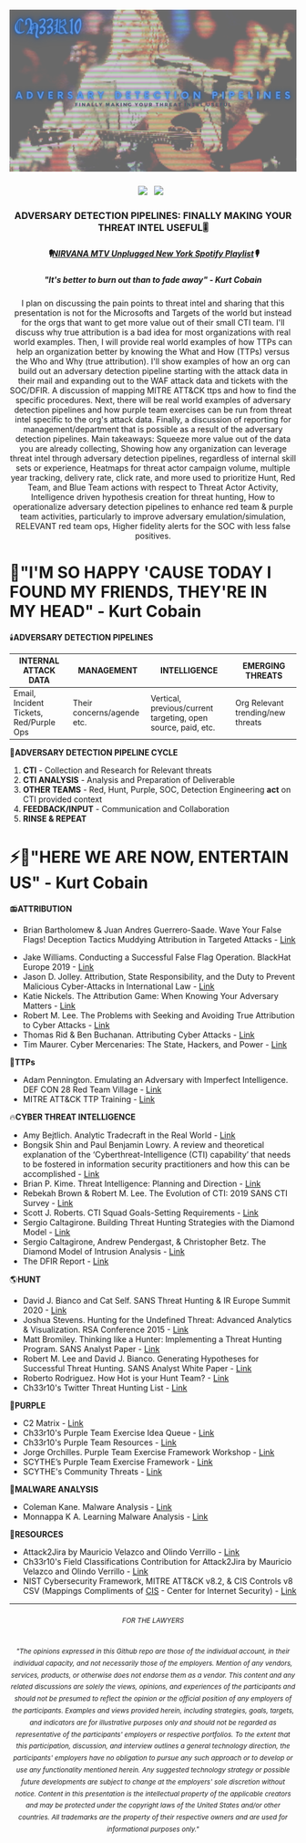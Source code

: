 # [![THOTCON0xB header](https://github.com/ch33r10/THOTCON0xB/blob/main/Nirvana/Thotcon2021.png)](https://sites.google.com/view/ch33r10)
<p align='center'>
<a href="https://twitter.com/Ch33r10"><img height="30" src="https://github.com/ch33r10/BlackHatAsia2020/blob/master/img/twitter%20blue%20logo.png"></a>&nbsp;&nbsp;
 <a href="https://www.linkedin.com/in/xena-olsen/"><img height="30" src="https://github.com/ch33r10/BlackHatAsia2020/blob/master/img/linkedin%20logo.png"></a>&nbsp;&nbsp;
</p>
<h3 align="center">ADVERSARY DETECTION PIPELINES: FINALLY MAKING YOUR THREAT INTEL USEFUL🎚️</h3>
<h5 align="center">🎙️<a href="https://open.spotify.com/album/1To7kv722A8SpZF789MZy7?si=Ui7PEKP7Tf-M49WS0_Y25A&dl_branch=1">NIRVANA MTV Unplugged New York Spotify Playlist</a>🎙️</h5>
<h5 align="center">"It's better to burn out than to fade away" - Kurt Cobain</h5>
<p align="center">I plan on discussing the pain points to threat intel and sharing that this presentation is not for the Microsofts and Targets of the world but instead for the orgs that want to get more value out of their small CTI team. I'll discuss why true attribution is a bad idea for most organizations with real world examples. Then, I will provide real world examples of how TTPs can help an organization better by knowing the What and How (TTPs) versus the Who and Why (true attribution). I'll show examples of how an org can build out an adversary detection pipeline starting with the attack data in their mail and expanding out to the WAF attack data and tickets with the SOC/DFIR. A discussion of mapping MITRE ATT&CK ttps and how to find the specific procedures. Next, there will be real world examples of adversary detection pipelines and how purple team exercises can be run from threat intel specific to the org's attack data. Finally, a discussion of reporting for management/department that is possible as a result of the adversary detection pipelines. Main takeaways: Squeeze more value out of the data you are already collecting, Showing how any organization can leverage threat intel through adversary detection pipelines, regardless of internal skill sets or experience, Heatmaps for threat actor campaign volume, multiple year tracking, delivery rate, click rate, and more used to prioritize Hunt, Red Team, and Blue Team actions with respect to Threat Actor Activity, Intelligence driven hypothesis creation for threat hunting, How to operationalize adversary detection pipelines to enhance red team & purple team activities, particularly to improve adversary emulation/simulation, RELEVANT red team ops, Higher fidelity alerts for the SOC with less false positives.</p>
<p></p>
<p><h1 align="left">🚬<b>"I'M SO HAPPY 'CAUSE TODAY I FOUND MY FRIENDS, THEY'RE IN MY HEAD" - Kurt Cobain</b></h1></p>
<p>🕯️<b>ADVERSARY DETECTION PIPELINES</b></p>

**INTERNAL ATTACK DATA**|**MANAGEMENT**|**INTELLIGENCE**|**EMERGING THREATS**
---|---|---|---
Email, Incident Tickets, Red/Purple Ops|Their concerns/agende etc.|Vertical, previous/current targeting, open source, paid, etc.|Org Relevant trending/new threats
<p></p>
<p>🔗<b>ADVERSARY DETECTION PIPELINE CYCLE</b></p>
<ol>
  <li><b>CTI</b> - Collection and Research for Relevant threats</li>
  <li><b>CTI ANALYSIS</b> - Analysis and Preparation of Deliverable</li>
  <li><b>OTHER TEAMS</b> - Red, Hunt, Purple, SOC, Detection Engineering <b>act</b> on CTI provided context</li>
  <li><b>FEEDBACK/INPUT</b> - Communication and Collaboration</li>
  <li><b>RINSE & REPEAT</b></li>
</ol>
 <p></p> 
<p></p>
<p><h1 align="left">⚡🎸<b>"HERE WE ARE NOW, ENTERTAIN US" - Kurt Cobain</b></h1></p>

<p>📻<b>ATTRIBUTION</b></p>
<ul>
 <li>Brian Bartholomew & Juan Andres Guerrero-Saade. Wave Your False Flags! Deception Tactics Muddying Attribution in Targeted Attacks - <a href="https://media.kasperskycontenthub.com/wp-content/uploads/sites/43/2017/10/20114955/Bartholomew-GuerreroSaade-VB2016.pdf">Link</a></p>
 <li>Jake Williams. Conducting a Successful False Flag Operation. BlackHat Europe 2019 - <a href="https://youtu.be/W2vBu_Jui9A">Link</a></li>
 <li>Jason D. Jolley. Attribution, State Responsibility, and the Duty to Prevent Malicious Cyber-Attacks in International Law - <a href="https://www.amazon.com/ATTRIBUTION-RESPONSIBILITY-MALICIOUS-CYBER-ATTACKS-INTERNATIONAL-ebook/dp/B07TYJYFYM/ref=sr_1_1?dchild=1&keywords=jason+jolley+attribution&qid=1599458954&sr=8-1">Link</a></li>
 <li>Katie Nickels. The Attribution Game: When Knowing Your Adversary Matters - <a href="https://redcanary.com/blog/apt-attribution-rsa/">Link</a></li>
 <li>Robert M. Lee. The Problems with Seeking and Avoiding True Attribution to Cyber Attacks - <a href="https://www.sans.org/blog/the-problems-with-seeking-and-avoiding-true-attribution-to-cyber-attacks/">Link</a></li>
 <li>Thomas Rid & Ben Buchanan. Attributing Cyber Attacks - <a href="https://ridt.co/d/rid-buchanan-attributing-cyber-attacks.pdf">Link</a></li>
 <li>Tim Maurer. Cyber Mercenaries: The State, Hackers, and Power - <a href="https://www.amazon.com/Cyber-Mercenaries-State-Hackers-Power/dp/110756686X/ref=sr_1_1?dchild=1&keywords=tim+cyber+mercenaries&qid=1599459104&sr=8-1">Link</a></li>
</ul> 
<p>🦾<b>TTPs</b></p>
<ul>
  <li>Adam Pennington. Emulating an Adversary with Imperfect Intelligence. DEF CON 28 Red Team Village - <a href="https://youtu.be/cXlWY3OnjO0">Link</a></li>
 <li>MITRE ATT&CK TTP Training - <a href="https://attack.mitre.org/resources/training/cti/">Link</a></li>
</ul>
<p>🔥<b>CYBER THREAT INTELLIGENCE</b></p>
<ul>
 <li>Amy Bejtlich. Analytic Tradecraft in the Real World - <a href="https://youtu.be/MWJZsW9HooY">Link</a></li>
 <li>Bongsik Shin and Paul Benjamin Lowry. A review and theoretical explanation of the ‘Cyberthreat-Intelligence (CTI) capability’ that needs to be fostered in information security practitioners and how this can be accomplished - <a href="https://doi.org/10.1016/j.cose.2020.101761">Link</a></li>
 <li>Brian P. Kime. Threat Intelligence: Planning and Direction - <a href="https://www.sans.org/reading-room/whitepapers/threatintelligence/threat-intelligence-planning-direction-36857">Link</a></li>
 <li>Rebekah Brown & Robert M. Lee. The Evolution of CTI: 2019 SANS CTI Survey - <a href="https://www.sans.org/reading-room/whitepapers/threats/paper/38790#:~:text=SANS%20has%20been%20tracking%20the,its%20applications%20in%20information%20security.&text=While%20the%20use%20of%20CTI,size%2Dfits%2Dall%20approach">Link</a></li>
 <li>Scott J. Roberts. CTI Squad Goals-Setting Requirements - <a href="https://medium.com/@sroberts/cti-squadgoals-setting-requirements-41bcb63db918">Link</a></li>
 <li>Sergio Caltagirone. Building Threat Hunting Strategies with the Diamond Model - <a href="http://www.activeresponse.org/building-threat-hunting-strategy-with-the-diamond-model/">Link</a></li>
 <li>Sergio Caltagirone, Andrew Pendergast, & Christopher Betz. The Diamond Model of Intrusion Analysis - <a href="https://apps.dtic.mil/dtic/tr/fulltext/u2/a586960.pdf">Link</a></li>   
<li>The DFIR Report - <a href="https://thedfirreport.com/">Link</a></li>
</ul>
<p>🌎<b>HUNT</b></p>
<ul>
 <li>David J. Bianco and Cat Self. SANS Threat Hunting & IR Europe Summit 2020 - <a href="https://youtu.be/HInxsRyYCK4">Link</a></li>
 <li>Joshua Stevens. Hunting for the Undefined Threat: Advanced Analytics & Visualization. RSA Conference 2015 - <a href="https://docs.huihoo.com/rsaconference/usa-2015/anf-w04-hunting-the-undefined-threat-advanced-analytics-visualization.pdf">Link</a></li>
 <li>Matt Bromiley. Thinking like a Hunter: Implementing a Threat Hunting Program. SANS Analyst Paper - <a href="https://www.sans.org/reading-room/whitepapers/analyst/thinking-hunter-implementing-threat-hunting-program-38923">Link</a></li>
 <li>Robert M. Lee and David J. Bianco. Generating Hypotheses for Successful Threat Hunting. SANS Analyst White Paper - <a href="https://www.sans.org/reading-room/whitepapers/threats/generating-hypotheses-successful-threat-hunting-37172">Link</a></li>
   <li>Roberto Rodriguez. How Hot is your Hunt Team? - <a href="https://cyberwardog.blogspot.com/2017/07/how-hot-is-your-hunt-team.html">Link</a></li>
  <li>Ch33r10's Twitter Threat Hunting List - <a href="https://twitter.com/i/lists/1445402146434867206">Link</a></li>
  </ul>
<p>🌠<b>PURPLE</b></p>
<ul>
  <li>C2 Matrix - <a href="https://www.thec2matrix.com">Link</a></li>
  <li>Ch33r10's Purple Team Exercise Idea Queue - <a href="https://docs.google.com/spreadsheets/d/1wHRrqwb1chTWP8kQqJjA2Chl7bUtCxRlobiyT3V2thE/edit#gid=267180436">Link</a></li>
 <li>Ch33r10's Purple Team Resources - <a href="https://github.com/ch33r10/EnterprisePurpleTeaming">Link</a></li>
  <li>Jorge Orchilles. Purple Team Exercise Framework Workshop - <a href="https://www.scythe.io/library/ptef-workshop">Link</a></li>
 <li>SCYTHE’s Purple Team Exercise Framework - <a href="https://www.scythe.io/ptef">Link</a></li>
  <li>SCYTHE's Community Threats - <a href="https://github.com/scythe-io/community-threats">Link</a></li>
 </ul>
 <p>👾<b>MALWARE ANALYSIS</b></p>
 <ul>
 <li>Coleman Kane. Malware Analysis - <a href="https://class.malware.re/">Link</a></li>
 <li>Monnappa K A. Learning Malware Analysis - <a href="https://www.amazon.com/Learning-Malware-Analysis-techniques-investigate-ebook/dp/B073D49Q6W">Link</a></li></ul>
<p>🎵<b>RESOURCES</b></p>
<ul>
<li>Attack2Jira by Mauricio Velazco and Olindo Verrillo - <a href="https://github.com/mvelazc0/attack2jira">Link</a></li>
<li>Ch33r10's Field Classifications Contribution for Attack2Jira by Mauricio Velazco and Olindo Verrillo - <a href="https://github.com/mvelazc0/attack2jira/pull/16">Link</a></li>
<li>NIST Cybersecurity Framework, MITRE ATT&CK v8.2, & CIS Controls v8 CSV (Mappings Compliments of <a href="https://www.cisecurity.org/controls/cis-controls-navigator/">CIS</a> - Center for Internet Security) - <a href="https://github.com/ch33r10/EnterprisePurpleTeaming/blob/main/PractitionerResources/NISTCSF_MITRE.csv">Link</a></li> 
</ul>
<b></b>
<hr></hr>
<h6 align="center"><small>FOR THE LAWYERS</small></h6>
<h6 align="center"><sub>"The opinions expressed in this Github repo are those of the individual account, in their individual capacity, and not necessarily those of the employers. Mention of any vendors, services, products, or otherwise does not endorse them as a vendor. This content and any related discussions are solely the views, opinions, and experiences of the participants and should not be presumed to reflect the opinion or the official position of any employers of the participants. Examples and views provided herein, including strategies, goals, targets, and indicators are for illustrative purposes only and should not be regarded as representative of the participants' employers or respective portfolios. To the extent that this participation, discussion, and interview outlines a general technology direction, the participants' employers have no obligation to pursue any such approach or to develop or use any functionality mentioned herein. Any suggested technology strategy or possible future developments are subject to change at the employers' sole discretion without notice. Content in this presentation is the intellectual property of the applicable creators and may be protected under the copyright laws of the United States and/or other countries. All trademarks are the property of their respective owners and are used for informational purposes only."</sub></h6>

